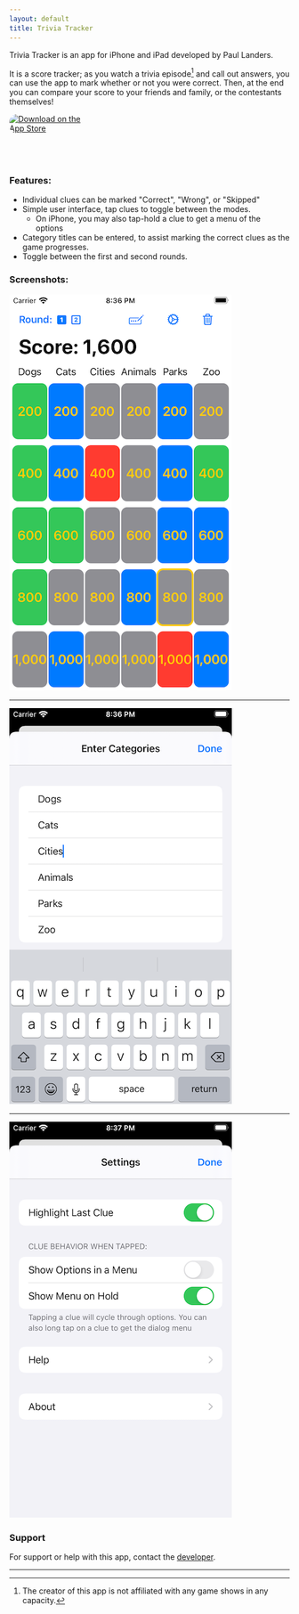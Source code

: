 ```yaml
---
layout: default
title: Trivia Tracker
---
```


Trivia Tracker is an app for iPhone and iPad developed by Paul Landers.

It is a score tracker; as you watch a trivia episode[^1] and call out answers, you can use the app to mark whether or not you were correct. Then, at the end you can compare your score to your friends and family, or the contestants themselves!

<a href="https://apps.apple.com/us/app/trivia-tracker/id1540451770?itsct=apps_box&amp;itscg=30200" style="display: inline-block; overflow: hidden; border-top-left-radius: 13px; border-top-right-radius: 13px; border-bottom-right-radius: 13px; border-bottom-left-radius: 13px; width: 150px; height: 83px;"><img src="https://tools.applemediaservices.com/api/badges/download-on-the-app-store/black/en-US?size=250x83&amp;releaseDate=1605657600&h=a3ebb5ba3358dc3aa77b89a498f77a60" alt="Download on the App Store" style="border-top-left-radius: 13px; border-top-right-radius: 13px; border-bottom-right-radius: 13px; border-bottom-left-radius: 13px; width: 250px; height: 83px;"></a>

### Features:
* Individual clues can be marked "Correct", "Wrong", or "Skipped"
* Simple user interface, tap clues to toggle between the modes.
  * On iPhone, you may also tap-hold a clue to get a menu of the options
* Category titles can be entered, to assist marking the correct clues as the game progresses. 
* Toggle between the first and second rounds.

### Screenshots:
![Standard Usage](/assets/images/triviatracker/usage.png)
- - -
![Category Entry](/assets/images/triviatracker/categories.png "Category titles should be kept short")
- - -
![Settings](/assets/images/triviatracker/settings.png)

### Support
For support or help with this app, contact the [developer](mailto:paul@thelanders.family).

- - -

[^1]: The creator of this app is not affiliated with any game shows in any capacity. 
